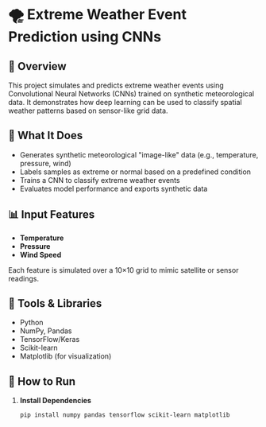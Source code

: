 # 🌪️ Extreme Weather Event Prediction using CNNs

## 📘 Overview

This project simulates and predicts extreme weather events using Convolutional Neural Networks (CNNs) trained on synthetic meteorological data. It demonstrates how deep learning can be used to classify spatial weather patterns based on sensor-like grid data.

## 🧪 What It Does

- Generates synthetic meteorological "image-like" data (e.g., temperature, pressure, wind)
- Labels samples as extreme or normal based on a predefined condition
- Trains a CNN to classify extreme weather events
- Evaluates model performance and exports synthetic data

## 📊 Input Features

- **Temperature**
- **Pressure**
- **Wind Speed**

Each feature is simulated over a 10×10 grid to mimic satellite or sensor readings.

## 🧰 Tools & Libraries

- Python
- NumPy, Pandas
- TensorFlow/Keras
- Scikit-learn
- Matplotlib (for visualization)

## 🚀 How to Run

1. **Install Dependencies**
   ```bash
   pip install numpy pandas tensorflow scikit-learn matplotlib
